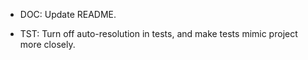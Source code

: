 - DOC: Update README.

- TST: Turn off auto-resolution in tests, and make tests mimic project more
  closely.
